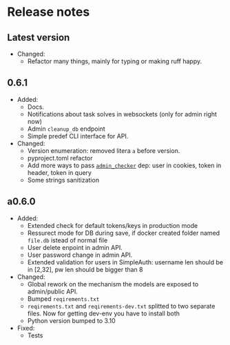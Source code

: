 # Release notes

## Latest version

- Changed:
  - Refactor many things, mainly for typing or making ruff happy.

## 0.6.1

- Added:
  - Docs.
  - Notifications about task solves in websockets (only for admin right now)
  - Admin `cleanup_db` endpoint
  - Simple predef CLI interface for API.
- Changed:
  - Version enumeration: removed litera `a` before version.
  - pyproject.toml refactor
  - Add more ways to pass [`admin_checker`](/app/api/admin/__init__.py#L13) dep: user in cookies, token in header, token in query
  - Some strings sanitization

## a0.6.0

- Added:
  - Extended check for default tokens/keys in production mode
  - Ressurect mode for DB during save, if docker created folder named `file.db` istead of normal file
  - User delete enpoint in admin API.
  - User password change in admin API.
  - Extended validation for users in SimpleAuth: username len should be in \[2,32\], pw len should be bigger than 8
- Changed:
  - Global rework on the mechanism the models are exposed to admin/public API.
  - Bumped `reqirements.txt`
  - `reqirements.txt` and `reqirements-dev.txt` splitted to two separate files. Now for getting dev-env you have to install both
  - Python version bumped to 3.10
- Fixed:
  - Tests

<!---

## Template

- Added:
  - A
- Changed:
  - B
- Depricated:
  - C
- Deleted:
  - E
- Fixed:
  - F
- Security:
  - G

-->
